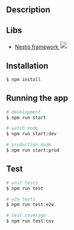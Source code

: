 ## Description

## Libs

- <p>
  <a href="https://nestjs.com/" target="blank">
    Nestjs framework <img src="https://nestjs.com/img/logo-small.svg" width="20" alt="Nest Logo" />
  </a>

</p>

## Installation

```bash
$ npm install
```

## Running the app

```bash
# development
$ npm run start

# watch mode
$ npm run start:dev

# production mode
$ npm run start:prod
```

## Test

```bash
# unit tests
$ npm run test

# e2e tests
$ npm run test:e2e

# test coverage
$ npm run test:cov
```
